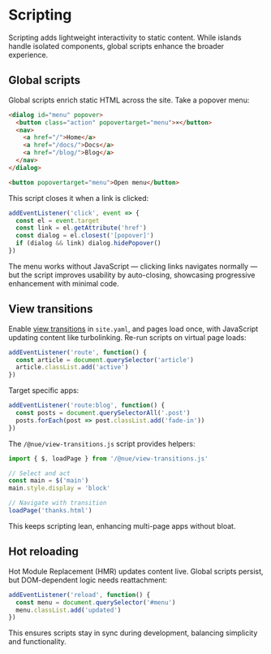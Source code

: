 
# Scripting
Scripting adds lightweight interactivity to static content. While islands handle isolated components, global scripts enhance the broader experience.


## Global scripts
Global scripts enrich static HTML across the site. Take a popover menu:

```html
<dialog id="menu" popover>
  <button class="action" popovertarget="menu">×</button>
  <nav>
    <a href="/">Home</a>
    <a href="/docs/">Docs</a>
    <a href="/blog/">Blog</a>
  </nav>
</dialog>

<button popovertarget="menu">Open menu</button>
```

This script closes it when a link is clicked:

```js
addEventListener('click', event => {
  const el = event.target
  const link = el.getAttribute('href')
  const dialog = el.closest('[popover]')
  if (dialog && link) dialog.hidePopover()
})
```

The menu works without JavaScript — clicking links navigates normally — but the script improves usability by auto-closing, showcasing progressive enhancement with minimal code.

## View transitions
Enable [view transitions](view-transitions.html) in `site.yaml`, and pages load once, with JavaScript updating content like turbolinking. Re-run scripts on virtual page loads:

```js
addEventListener('route', function() {
  const article = document.querySelector('article')
  article.classList.add('active')
})
```

Target specific apps:

```js
addEventListener('route:blog', function() {
  const posts = document.querySelectorAll('.post')
  posts.forEach(post => post.classList.add('fade-in'))
})
```

The `/@nue/view-transitions.js` script provides helpers:

```js
import { $, loadPage } from '/@nue/view-transitions.js'

// Select and act
const main = $('main')
main.style.display = 'block'

// Navigate with transition
loadPage('thanks.html')
```

This keeps scripting lean, enhancing multi-page apps without bloat.

## Hot reloading
Hot Module Replacement (HMR) updates content live. Global scripts persist, but DOM-dependent logic needs reattachment:

```js
addEventListener('reload', function() {
  const menu = document.querySelector('#menu')
  menu.classList.add('updated')
})
```

This ensures scripts stay in sync during development, balancing simplicity and functionality.
